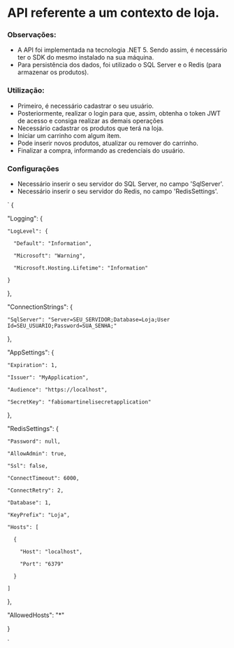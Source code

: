 # API referente a um contexto de loja.
### Observações:
- A API foi implementada na tecnologia .NET 5. Sendo assim, é necessário ter o SDK do mesmo instalado na sua máquina.
- Para persistência dos dados, foi utilizado o SQL Server e o Redis (para armazenar os produtos).

### Utilização:
- Primeiro, é necessário cadastrar o seu usuário.
- Posteriormente, realizar o login para que, assim, obtenha o token JWT de acesso e consiga realizar as demais operações
- Necessário cadastrar os produtos que terá na loja.
- Iniciar um carrinho com algum item.
- Pode inserir novos produtos, atualizar ou remover do carrinho.
- Finalizar a compra, informando as credenciais do usuário.

### Configurações
- Necessário inserir o seu servidor do SQL Server, no campo 'SqlServer'.
- Necessário inserir o seu servidor do Redis, no campo 'RedisSettings'.

`
{

  "Logging": {
  
    "LogLevel": {
    
      "Default": "Information",
      
      "Microsoft": "Warning",
      
      "Microsoft.Hosting.Lifetime": "Information"
      
    }
    
  },
  
  "ConnectionStrings": {
  
    "SqlServer": "Server=SEU_SERVIDOR;Database=Loja;User Id=SEU_USUARIO;Password=SUA_SENHA;"
    
  },
  
  "AppSettings": {
  
    "Expiration": 1,
    
    "Issuer": "MyApplication",
    
    "Audience": "https://localhost",
    
    "SecretKey": "fabiomartinelisecretapplication"
    
  },
  
  "RedisSettings": {
  
    "Password": null,
    
    "AllowAdmin": true,
    
    "Ssl": false,
    
    "ConnectTimeout": 6000,
    
    "ConnectRetry": 2,
    
    "Database": 1,
    
    "KeyPrefix": "Loja",
    
    "Hosts": [
    
      {
      
        "Host": "localhost",
        
        "Port": "6379"
        
      }
      
    ]
    
  },
  
  "AllowedHosts": "*"
  
}

`
